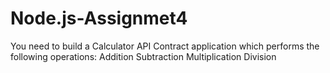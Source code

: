 # Node.js-Assignmet4
You need to build a Calculator API Contract application which performs the following operations: Addition Subtraction Multiplication Division
